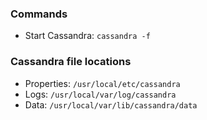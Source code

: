 ### Commands
- Start Cassandra: `cassandra -f`

### Cassandra file locations
- Properties: `/usr/local/etc/cassandra`
- Logs: `/usr/local/var/log/cassandra`
- Data: `/usr/local/var/lib/cassandra/data`

